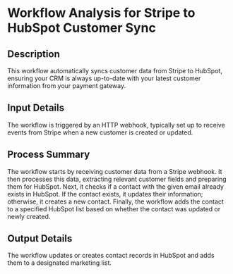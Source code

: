 # Workflow Analysis for Stripe to HubSpot Customer Sync

## Description
This workflow automatically syncs customer data from Stripe to HubSpot, ensuring your CRM is always up-to-date with your latest customer information from your payment gateway.

## Input Details
The workflow is triggered by an HTTP webhook, typically set up to receive events from Stripe when a new customer is created or updated.

## Process Summary
The workflow starts by receiving customer data from a Stripe webhook. It then processes this data, extracting relevant customer fields and preparing them for HubSpot. Next, it checks if a contact with the given email already exists in HubSpot. If the contact exists, it updates their information; otherwise, it creates a new contact. Finally, the workflow adds the contact to a specified HubSpot list based on whether the contact was updated or newly created.

## Output Details
The workflow updates or creates contact records in HubSpot and adds them to a designated marketing list.
